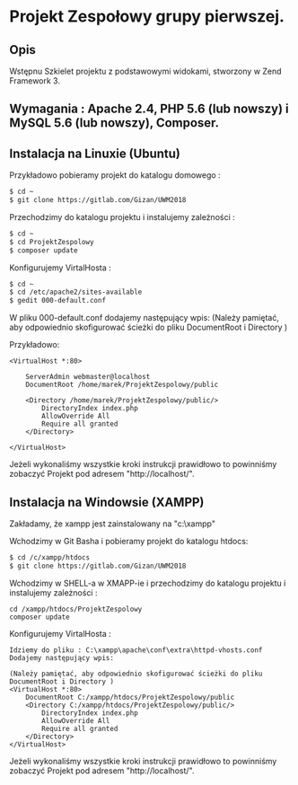 # Projekt Zespołowy grupy pierwszej.

## Opis
Wstępnu Szkielet projektu z podstawowymi widokami, stworzony w Zend Framework 3.

## Wymagania : Apache 2.4, PHP 5.6 (lub nowszy) i MySQL 5.6 (lub nowszy), Composer.




## Instalacja na Linuxie (Ubuntu)

Przykładowo pobieramy projekt do katalogu domowego :
```bash
$ cd ~
$ git clone https://gitlab.com/Gizan/UWM2018
```

Przechodzimy do katalogu projektu i instalujemy zależności :
```bash
$ cd ~
$ cd ProjektZespolowy
$ composer update
```
Konfigurujemy VirtalHosta :

```bash
$ cd ~
$ cd /etc/apache2/sites-available
$ gedit 000-default.conf
```
W pliku 000-default.conf dodajemy następujący wpis:
(Należy pamiętać, aby odpowiednio skofigurować ścieżki do pliku DocumentRoot i Directory )

Przykładowo:
```
<VirtualHost *:80>

    ServerAdmin webmaster@localhost
    DocumentRoot /home/marek/ProjektZespolowy/public
    
	<Directory /home/marek/ProjektZespolowy/public/>
        DirectoryIndex index.php
        AllowOverride All
        Require all granted
    </Directory>
    
</VirtualHost>
```

Jeżeli wykonaliśmy wszystkie kroki instrukcji prawidłowo to powinniśmy zobaczyć Projekt pod adresem "http://localhost/".

## Instalacja na Windowsie (XAMPP)

Zakładamy, że xampp jest zainstalowany na "c:\xampp"

Wchodzimy w Git Basha i pobieramy projekt do katalogu htdocs:
```bash
$ cd /c/xampp/htdocs
$ git clone https://gitlab.com/Gizan/UWM2018
```

Wchodzimy w SHELL-a w XMAPP-ie i przechodzimy do katalogu projektu i instalujemy zależności :
```
cd /xampp/htdocs/ProjektZespolowy
composer update
```
Konfigurujemy VirtalHosta :
```
Idziemy do pliku : C:\xampp\apache\conf\extra\httpd-vhosts.conf
Dodajemy następujący wpis:

(Należy pamiętać, aby odpowiednio skofigurować ścieżki do pliku DocumentRoot i Directory )
<VirtualHost *:80>
    DocumentRoot C:/xampp/htdocs/ProjektZespolowy/public
	<Directory C:/xampp/htdocs/ProjektZespolowy/public/>
        DirectoryIndex index.php
        AllowOverride All
        Require all granted
    </Directory>
</VirtualHost>
```
Jeżeli wykonaliśmy wszystkie kroki instrukcji prawidłowo to powinniśmy zobaczyć Projekt pod adresem "http://localhost/".



